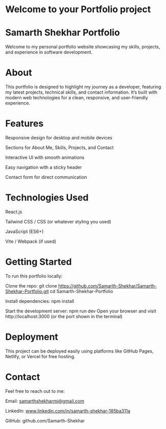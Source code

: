 # Welcome to your Portfolio project

# Samarth Shekhar Portfolio
Welcome to my personal portfolio website showcasing my skills, projects, and experience in software development.

# About
This portfolio is designed to highlight my journey as a developer, featuring my latest projects, technical skills, and contact information. It’s built with modern web technologies for a clean, responsive, and user-friendly experience.

# Features
Responsive design for desktop and mobile devices

Sections for About Me, Skills, Projects, and Contact

Interactive UI with smooth animations

Easy navigation with a sticky header

Contact form for direct communication

# Technologies Used
React.js

Tailwind CSS / CSS (or whatever styling you used)

JavaScript (ES6+)

Vite / Webpack (if used)

# Getting Started
To run this portfolio locally:

Clone the repo:
git clone https://github.com/Samarth-Shekhar/Samarth-Shekhar-Portfolio.git
cd Samarth-Shekhar-Portfolio

Install dependencies:
npm install

Start the development server:
npm run dev
Open your browser and visit http://localhost:3000 (or the port shown in the terminal)

# Deployment
This project can be deployed easily using platforms like GitHub Pages, Netlify, or Vercel for free hosting.

# Contact
Feel free to reach out to me:

Email: samarthshekharmj@gmail.com

LinkedIn: www.linkedin.com/in/samarth-shekhar-185ba311a

GitHub: github.com/Samarth-Shekhar
